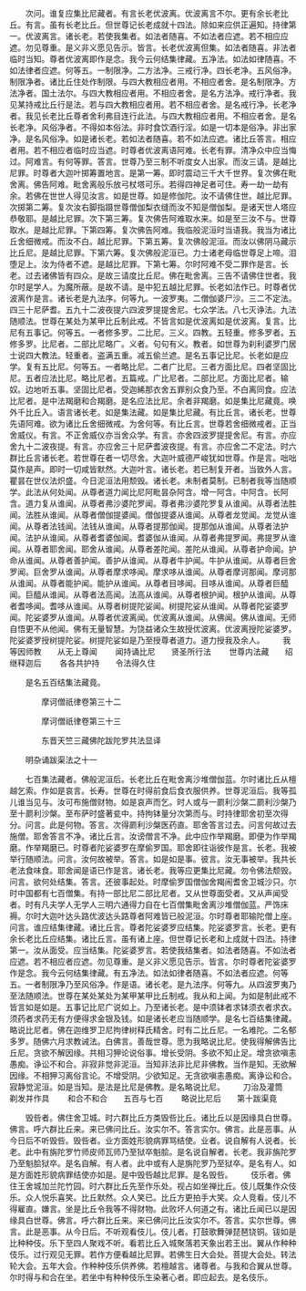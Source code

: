 <!-- { "loadSidebar": true } -->
　　次问。谁复应集比尼藏者。有言长老优波离。优波离言不尔。更有余长老比丘。有言。虽有长老比丘。但世尊记长老成就十四法。除如来应供正遍知。持律第一。优波离言。诸长老。若使我集者。如法者随喜。不如法者应遮。若不相应应遮。勿见尊重。是义非义愿见告示。皆言。长老优波离但集。如法者随喜。非法者临时当知。尊者优波离即作是念。我今云何结集律藏。五净法。如法如律随喜。不如法律者应遮。何等五。一制限净。二方法净。三戒行净。四长老净。五风俗净。制限净者。诸比丘住处作制限。与四大教相应者用。不相应者舍。是名制限净。方法净者。国土法尔。与四大教相应者用。不相应者舍。是名方法净。戒行净者。我见某持戒比丘行是法。若与四大教相应者用。若不相应者舍。是名戒行净。长老净者。我见长老比丘尊者舍利弗目连行此法。与四大教相应者用。不相应者舍。是名长老净。风俗净者。不得如本俗法。非时食饮酒行淫。如是一切本是俗净。非出家净。是名风俗净。如是诸长老。若如法者随喜。若不如法应遮。诸比丘答言。相应者用。若不相应者临时应当遮。时尊者优波离语阿难。长老有罪。清净众中应当悔过。阿难言。有何等罪。答言。世尊乃至三制不听度女人出家。而汝三请。是越比尼罪。时尊者大迦叶掷筹置地言。是第一筹。即时震动三千大千世界。复次佛在毗舍离。佛告阿难。毗舍离般乐放弓杖塔可乐。若得四神足者可住。寿一劫一劫有余。若佛在世世人得见汝言。如是世尊。如是修伽陀。汝不请佛住世。越比尼罪。次掷第二筹。复次汝右脚指蹑世尊僧伽梨衣缝而汝不知是僧伽梨。是诸天世人塔应恭敬耶。是越比尼罪。次下第三筹。复次佛告阿难取水来。如是至三汝不与。世尊取水。是越比尼罪。下第四筹。复次佛告阿难。我临般泥洹时当语我。我当为诸比丘舍细微戒。而汝不白。越比尼罪。下第五筹。复次佛般泥洹。而汝以佛阴马藏示比丘尼。是越比尼罪。下第六筹。复次佛般泥洹已。力士诸老母临世尊足上啼。泪堕足上。汝为侍者不遮。是越比尼罪。下第七筹。尔时阿难不受二罪作是言。长老。过去诸佛皆有四众。是故三请度比丘尼。佛在毗舍离。三告不请佛住世者。我尔时是学人。为魔所蔽。是故不请。是中犯五越比尼罪。长老如法作已。时尊者优波离作是言。诸长老是九法序。何等九。一波罗夷。二僧伽婆尸沙。三二不定法。四三十尼萨耆。五九十二波夜提六四波罗提提舍尼。七众学法。八七灭诤法。九法随顺法。世尊在某处为某甲比丘制此戒。不皆言如是优波离如是优波离。复言。比尼有五事记。何等五。一者修多罗。二比尼。三义。四教。五轻重。修多罗者。五修多罗。比尼者。二部比尼略广。义者。句句有义。教者。如世尊为刹利婆罗门居士说四大教法。轻重者。盗满五重。减五偷兰遮。是名五事记比尼。长老如是应学。复有五比尼。何等五。一者略比尼。二者广比尼。三者方面比尼。四者坚固比尼。五者应法比尼。略比尼者。五篇戒。广比尼者。二部比尼。方面比尼者。输奴。边地听五事。坚固比尼者。受迦絺那衣舍五罪别众食乃至。不白离同食。应法比尼者。是中法羯磨和合羯磨。是名应法比尼。余者非羯磨。如是集比尼藏竟。唤外千比丘入。语言诸长老。如是集法藏。如是集比尼藏。有比丘言。诸长老。世尊先语阿难。欲为诸比丘舍细微戒。为舍何等。有比丘言。世尊若舍细微戒者。正当舍威仪。有言。不正舍威仪亦当舍众学。有言。亦舍四波罗提提舍尼。有言。亦应舍九十二波夜提。有言。亦应舍三十尼萨耆波夜提。有言。亦应舍二不定法。时六群比丘言诸长老。若世尊在者一切尽舍。大迦叶威德严峻犹如世尊。作是言。咄咄莫作是声。即时一切咸皆默然。大迦叶言。诸长老。若已制复开者。当致外人言。瞿昙在世仪法炽盛。今日泥洹法用颓毁。诸长老。未制者莫制。已制者我等当随顺学。此法从何处闻。从尊者道力闻比尼阿毗昙杂阿含。增一阿含。中阿含。长阿含。道力复从谁闻。从尊者弗沙婆陀罗闻。尊者弗沙婆陀罗复从谁闻。从尊者法胜闻。法胜从谁闻。从尊者僧伽提婆闻。僧伽提婆从谁闻。从尊者龙觉闻。龙觉从谁闻。从尊者法钱闻。法钱从谁闻。从尊者提那伽闻。提那伽从谁闻。从尊者法护闻。法护从谁闻。从尊者耆婆伽闻。耆婆伽从谁闻。从尊者弗提罗闻。弗提罗从谁闻。从尊者耶舍闻。耶舍从谁闻。从尊者差陀闻。差陀从谁闻。从尊者护命闻。护命从谁闻。从尊者善护闻。善护从谁闻。从尊者牛护闻。牛护从谁闻。从尊者巨舍罗闻。巨舍罗从谁闻。从尊者摩求哆闻。摩求哆从谁闻。从尊者摩诃那闻。摩诃那从谁闻。从尊者能护闻。能护从谁闻。从尊者目哆闻。目哆从谁闻。从尊者巨醯闻。巨醯从谁闻。从尊者法高闻。法高从谁闻。从尊者根护闻。根护从谁闻。从尊者耆哆闻。耆哆从谁闻。从尊者树提陀娑闻。树提陀娑从谁闻。从尊者陀娑婆罗闻。陀娑婆罗从谁闻。从尊者优波离闻。优波离从谁闻。从佛闻。佛从谁闻。无师自悟更不从他闻。佛有无量智慧。为饶益诸众生故授优波离。优波离授陀娑婆罗。陀娑婆罗授树提陀娑。树提陀娑如是乃至授尊者道力。道力授我及余人。
　　我等因师教　　从无上尊闻
　　闻持诵比尼　　贤圣所行法
　　世尊内法藏　　绍继释迦后
　　各各共护持　　令法得久住

　　是名五百结集法藏竟。

　　　　摩诃僧祇律卷第三十二



　　　　摩诃僧祇律卷第三十三

　　　　东晋天竺三藏佛陀跋陀罗共法显译

　　明杂诵跋渠法之十一

　　七百集法藏者。佛般泥洹后。长老比丘在毗舍离沙堆僧伽蓝。尔时诸比丘从檀越乞索。作如是哀言。长寿。世尊在时得前食后食衣服供养。世尊泥洹后。我等孤儿谁当见与。汝可布施僧财物。如是哀声而乞。时人或与一罽利沙槃二罽利沙槃乃至十罽利沙槃。至布萨时盛著瓫中。持拘钵量分次第而与。时持律耶舍初至次得分。问言。此是何物。答言。次得罽利沙槃医药直。耶舍答言过去。问言何故过去施僧。耶舍答言不净。诸比丘言。汝谤僧言不净。此中应作举羯磨。即便为作举羯磨。作举羯磨已。时尊者陀娑婆罗在摩偷罗国。耶舍即往诣彼作是言。长老。我被举行随顺法。问言。汝何故被举。答言。如是如是事。彼言。汝无事被举。我共长老法食味食。耶舍闻是语已作是言。诸长老。我等应更集比尼藏。勿令佛法颓毁。问言。欲何处结集。答言。还彼事起处。时摩偷罗国僧伽舍羯闹耆舍卫城沙只。尔时中国都有七百僧集。有持一部比尼二部比尼者。又从世尊面受者。又从声闻受者。时有凡夫学人无学人三明六通得力自在七百僧集毗舍离沙堆僧伽蓝。严饰床褥。尔时大迦叶达头路优波达头路尊者阿难皆已般泥洹。尔时尊者耶输陀僧上座。问言。谁应结集律藏。诸比丘言。尊者陀娑婆罗应结集。陀娑婆罗言。长老。更有余长老比丘应结集。诸比丘言。虽有诸上座。但世尊记长老和上成就十四法。持律第一。汝从面受。应当结集。陀娑婆罗言。若使我结集者。如法者随喜。不如法者应遮。若不相应者应遮。勿见尊重。是义非义愿见告示。皆言。尔时尊者陀娑婆罗作是念。我今云何结集律藏。有五净法。如法如律者随喜。不如法者应遮。何等五。一者制限净乃至风俗净。作是语。诸长老。是九法序。何等九。从四波罗夷乃至法随顺法。世尊在某处某处为某甲某甲比丘制戒。我从和上闻。为如是制此戒不皆言如是如是。五事记比尼广说如上。乃至诸长老。是中须钵者求钵须衣者求衣。须药者求药无有方便得求金银及钱。如是诸长老应当随顺学。是名七百结集律藏。略说比尼者。佛在迦维罗卫尼拘律树释氏精舍。时有二比丘尼。一名难陀。二名郁多罗。随佛六月求教诫法。白佛言。善哉世尊。愿为我略说比尼。使我得解佛告比丘尼。贪欲不解因缘。共相习狎论说俗事。增长受阴。多欲不知止足。增贪欲嗔恚愚痴。诤讼不和合。非寂非觉非泥洹。当知非法非比尼非佛教。当作是知。无欲解因缘。不相狎习离俗言论。不增受阴。少欲知足。无贪欲嗔恚愚痴。离诤讼和合。寂静觉泥洹。如是当知。是法是比尼是佛教。是名略说比尼。
　　刀治及灌筒　　剃发并作具
　　和合不和合　　五百与七百
　　略说比尼后　　第十跋渠竟

　　毁呰者。佛住舍卫城。时六群比丘方类毁呰比丘。诸比丘以是因缘具白世尊。佛言。呼六群比丘来。来已佛问比丘。汝实尔不。答言实尔。佛言。此是恶事。从今日后不听毁呰。毁呰者。业方面姓形貌病罪骂结使。业者。说自解有人说者。长老。此中有旃陀罗竹师皮师瓦师乃至狱卒魁脍。是名说自解者。长老。我非旃陀罗乃至魁脍狱卒。是名自解。有人者。此中或有人是旃陀罗乃至狱卒。是名有人。如是方面姓形貌病罪结使亦如是。是中毁呰越比尼罪。是名毁呰。
　　伎乐者。佛住王舍城加兰陀竹园。时六群比丘先至作乐处。视占如坐禅比丘。伎儿既集作众伎乐。众人悦乐喜笑。比丘默然。众人笑已。比丘方更拍手大笑。众人竞看。伎儿不得雇直。嫌言。坐是比丘令我等不得财物。此败坏人何道之有。诸比丘闻已以是因缘具白世尊。佛言。呼六群比丘来。来已佛问比丘汝实尔不。答言。实尔世尊。佛言。此是恶事。从今日后。不听观看伎儿。伎儿者。打鼓歌舞弹琵琶铙铜。钹如是比种种伎。乐下至四人聚戏不听。看若比丘入城聚落若天象出若王出。翼从作种种伎乐。过行观见无罪。若作方便看越比尼罪。若佛生日大会处。菩提大会处。转法轮大会。五年大会。作种种伎乐供养佛。若檀越言。诸尊者。与我和合翼从世尊。尔时得与和合在坐。若坐中有种种伎乐生染著心者。即应起去。是名伎乐。
